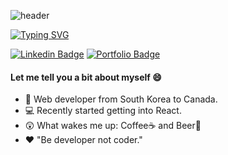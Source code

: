 ![header](https://capsule-render.vercel.app/api?type=waving&height=80&color=gradient)

[![Typing SVG](https://readme-typing-svg.herokuapp.com?font=Kdam+Thmor+Pro&pause=1000&color=000000&random=false&width=435&lines=Welcome+to+Hyewon's+GitHub+%F0%9F%91%8B)](https://git.io/typing-svg)

[![Linkedin Badge](https://img.shields.io/badge/-LinkedIn-0e76a8?style=flat-square&logo=Linkedin&logoColor=white)](https://www.linkedin.com/in/hyewon-bae-615392197)
[![Portfolio Badge](https://img.shields.io/badge/Portfolio-EA4335?style=flat-square&logo=googlefit&logoColor=white)](https://hyewon93.github.io/hyewonb_portfolio/)

#### Let me tell you a bit about myself 😄

* 📍 Web developer from South Korea to Canada.
* 💻 Recently started getting into React.
* 😲 What wakes me up: Coffee☕ and Beer🍺
* ❤️ "Be developer not coder."


